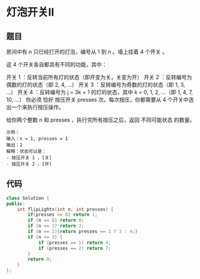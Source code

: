 # 灯泡开关Ⅱ
## 题目
房间中有 n 只已经打开的灯泡，编号从 1 到 n 。墙上挂着 4 个开关 。

这 4 个开关各自都具有不同的功能，其中：

开关 1 ：反转当前所有灯的状态（即开变为关，关变为开）
开关 2 ：反转编号为偶数的灯的状态（即 2, 4, ...）
开关 3 ：反转编号为奇数的灯的状态（即 1, 3, ...）
开关 4 ：反转编号为 j = 3k + 1 的灯的状态，其中 k = 0, 1, 2, ...（即 1, 4, 7, 10, ...）
你必须 恰好 按压开关 presses 次。每次按压，你都需要从 4 个开关中选出一个来执行按压操作。

给你两个整数 n 和 presses ，执行完所有按压之后，返回 不同可能状态 的数量。

```
示例：
输入：n = 1, presses = 1
输出：2
解释：状态可以是：
- 按压开关 1 ，[关]
- 按压开关 2 ，[开]
```

## 代码

```cpp
class Solution {
public:
    int flipLights(int n, int presses) {
        if(presses <= 0) return 1;
        if (n == 0) return 0;
        if (n == 1) return 2;
        if (n == 2){return presses == 1 ? 3 : 4;}
        if (n >= 3) {
            if (presses == 1) return 4;
            if (presses == 2) return 7;   
        }
        return 8;
    }
};
```